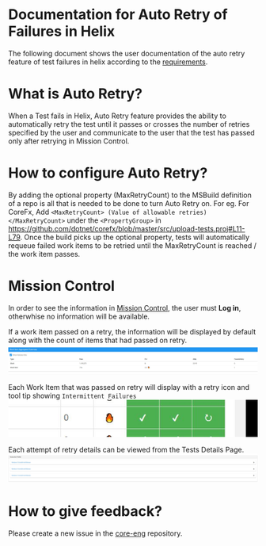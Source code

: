 #  Documentation for Auto Retry of Failures in Helix 
The following document shows the user documentation of the auto retry feature of test failures in helix according to the [requirements](https://github.com/dotnet/arcade/blob/main/Documentation/Project-Docs/Auto-Retry%20Failures/Overview-Requirements.md).

# What is Auto Retry?
When a Test fails in Helix, Auto Retry feature provides the ability to automatically retry the test until it passes or crosses the number of retries specified by the user and communicate to the user that the test has passed only after retrying in Mission Control.

# How to configure Auto Retry?
By adding the optional property (MaxRetryCount) to the MSBuild definition of a repo is all that is needed to be done to turn Auto Retry on. 
For eg. 
For CoreFx, Add `<MaxRetryCount> (Value of allowable retries) </MaxRetryCount>` under the `<PropertyGroup>` in https://github.com/dotnet/corefx/blob/master/src/upload-tests.proj#L11-L79. Once the build picks up the optional property, tests will automatically requeue failed work items to be retried until the MaxRetryCount is reached / the work item passes.

# Mission Control
In order to see the information in [Mission Control], the user must **Log in**, otherwhise no information will be available.

If a work item passed on a retry, the information will be displayed by default along with the count of items that had passed on retry.
![](./Images/WorkItemAggregateSummary_Count.JPG?raw=true)

Each Work Item that was passed on retry will display with a retry icon and tool tip showing `Intermittent Failures`
![](./Images/WorkItemAggregateSummary_Icon.JPG?raw=true)

Each attempt of retry details can be viewed from the Tests Details Page.
![](./Images/Logs.JPG?raw=true)

# How to give feedback?
Please create a new issue in the [core-eng](https://github.com/dotnet/core-eng) repository.

[Mission Control]: https://mc.dot.net/#/